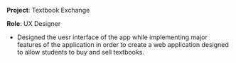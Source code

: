 __Project__: Textbook Exchange

__Role__: UX Designer
  - Designed the uesr interface of the app while implementing major features of the application in order to create a web application designed to allow students to buy and sell textbooks.

